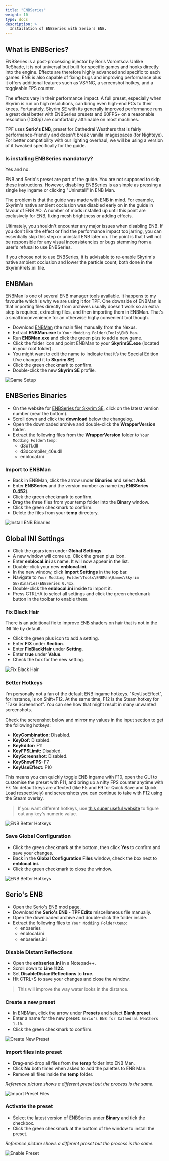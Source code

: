 ```yaml
---
title: "ENBSeries"
weight: 10
type: docs
description: >
  Installation of ENBSeries with Serio's ENB.
---
```


## What is ENBSeries?

ENBSeries is a post-processing injector by Boris Vorontsov. Unlike ReShade, it is not universal but built for specific games and hooks directly into the engine. Effects are therefore highly advanced and specific to each games. ENB is also capable of fixing bugs and improving performance plus it offers additional features such as VSYNC, a screenshot hotkey, and a toggleable FPS counter.

The effects vary in their performance impact. A full preset, especially when Skyrim is run on high resolutions, can bring even high-end PCs to their knees. Fortunately, Skyrim SE with its generally improved performance runs a great deal better with ENBSeries presets and 60FPS+ on a reasonable resolution (1080p) are comfortably attainable on most machines.

TPF uses **Serio's ENB**, preset for Cathedral Weathers that is fairly performance-friendly and doesn't break vanilla imagespaces (for Nighteye). For better compatibility with our lighting overhaul, we will be using a version of it tweaked specifically for the guide.

### Is installing ENBSeries mandatory?

Yes and no.

ENB and Serio's preset are part of the guide. You are not supposed to skip these instructions. However, disabling ENBSeries is as simple as pressing a single key ingame or clicking "Uninstall" in ENB Man.

The problem is that the guide was made with ENB in mind. For example, Skyrim's native ambient occlusion was disabled early on in the guide in favour of ENB AO. A number of mods installed up until this point are exclusively for ENB, fixing mesh brightness or adding effects.

Ultimately, you shouldn't encounter any major issues when disabling ENB. If you don't like the effect or find the performance impact too jarring, you can essentially skip this step or uninstall ENB later on. The point is that I will not be responsible for any visual inconsistencies or bugs stemming from a user's refusal to use ENBSeries.

If you choose not to use ENBSeries, it is advisable to re-enable Skyrim's native ambient occlusion and lower the particle count, both done in the SkyrimPrefs.ini file.

## ENBMan

ENBMan is one of several ENB manager tools available. It happens to my favourite which is why we are using it for TPF. One downside of ENBMan is that importing files directly from archives usually doesn't work so an extra step is required, extracting files, and then importing them in ENBMan. That's a small inconvenience for an otherwise highy convenient tool though.

- Download [ENBMan](https://www.nexusmods.com/skyrim/mods/57620?tab=files) (the main file) manually from the Nexus.
- Extract **ENBMan.exe** to `Your Modding Folder\Tools\ENB Man`.
- Run **ENBMan.exe** and click the green plus to add a new game.
- Click the folder icon and point ENBMan to your **SkyrimSE.exe** (located in your root folder).
- You might want to edit the name to indicate that it’s the Special Edition (I’ve changed it to **Skyrim SE**).
- Click the green checkmark to confirm.
- Double-click the new **Skyrim SE** profile.

![Game Setup](/Pictures/tpf/finalisation/enb-game-setup.png)

## ENBSeries Binaries

* On the website for [ENBSeries for Skyrim SE](http://enbdev.com/download_mod_tesskyrimse.htm), click on the latest version number (near the bottom).
* Scroll down and click the **download** below the changelog.
* Open the downloaded archive and double-click the **WrapperVersion** folder.
* Extract the following files from the **WrapperVersion** folder to `Your Modding Folder\temp`:
  * d3d11.dll
  * d3dcompiler_46e.dll
  * enblocal.ini

### Import to ENBMan

* Back in ENBMan, click the arrow under **Binaries** and select **Add**.
* Enter **ENBSeries** and the version number as name (eg **ENBSeries 0.452**).
* Click the green checkmark to confirm.
* Drag the three files from your temp folder into the **Binary** window.
* Click the green checkmark to confirm.
* Delete the files from your **temp** directory.

![Install ENB Binaries](/Pictures/tpf/finalisation/install-enb-binaries.png)

## Global INI Settings

* Click the gears icon under **Global Settings**.
* A new window will come up. Click the green plus icon.
* Enter **enblocal.ini** as name. It will now appear in the list.
* Double-click your new **enblocal.ini**.
* In the new window, click **Import Settings** in the top bar.
* Navigate to `Your Modding Folder\Tools\ENBMan\Games\Skyrim SE\Binaries\ENBSeries 0.4xx`.
* Double-click the **enblocal.ini** inside to import it.
* Press CTRL+A to select all settings and click the green checkmark button in the toolbar to enable them.

### Fix Black Hair

There is an additional fix to improve ENB shaders on hair that is not in the INI file by default.

- Click the green plus icon to add a setting.
- Enter **FIX** under **Section**.
- Enter **FixBlackHair** under **Setting**.
- Enter **true** under **Value**.
- Check the box for the new setting.

![Fix Black Hair](/Pictures/tpf/finalisation/enb-fixblackhair.png)

### Better Hotkeys

I'm personally not a fan of the default ENB ingame hotkeys. "KeyUseEffect", for instance, is on Shift+F12. At the same time, F12 is the Steam hotkey for "Take Screenshot". You can see how that might result in many unwanted screenshots.

Check the screenshot below and mirror my values in the input section to get the following hotkeys:

- **KeyCombination:** Disabled.
- **KeyDof:** Disabled.
- **KeyEditor:** F11
- **KeyFPSLimit:** Disabled.
- **KeyScreenshot:** Disabled.
- **KeyShowFPS:** F7
- **KeyUseEffect:** F10

This means you can quickly toggle ENB ingame with F10, open the GUI to customise the preset with F11, and bring up a nifty FPS counter anytime with F7. No default keys are affected (like F5 and F9 for Quick Save and Quick Load respectively) and screenshots you can continue to take with F12 using the Steam overlay.

> If you want different hotkeys, use [this super useful website](https://keycode.info/) to figure out any key's numeric value.

![ENB Better Hotkeys](/Pictures/tpf/finalisation/enb-better-hotkeys.png)

### Save Global Configuration

- Click the green checkmark at the bottom, then click **Yes** to confirm and save your changes.
- Back in the **Global Configuration Files** window, check the box next to **enblocal.ini.**
- Click the green checkmark to close the window.

![ENB Better Hotkeys](/Pictures/tpf/finalisation/enb-global-ini.png)

## Serio's ENB

* Open the [Serio's ENB](https://www.nexusmods.com/skyrimspecialedition/mods/30506?tab=files) mod page.
* Download the **Serio's ENB - TPF Edits** miscellaneous file manually.
* Open the downloaded archive and double-click the folder inside.
* Extract the following files to `Your Modding Folder\temp`:
  * enbseries
  * enblocal.ini
  * enbseries.ini

### Disable Distant Reflections 

- Open the **enbseries.ini** in a Notepad++.
- Scroll down to **Line 1122**.
- Set **DisableDistantReflections** to **true**.
- Hit CTRL+S to save your changes and close the window.

> This will improve the way water looks in the distance.

### Create a new preset

* In ENBMan, click the arrow under **Presets** and select **Blank preset**.
* Enter a name for the new preset: `Serio's ENB for Cathedral Weathers 1.10`.
* Click the green checkmark to confirm.

![Create New Preset](/Pictures/tpf/finalisation/create-new-preset.png)

### Import files into preset

* Drag-and-drop all files from the **temp** folder into ENB Man.
* Click **No** both times when asked to add the palettes to ENB Man.
* Remove all files inside the **temp** folder.

*Reference picture shows a different preset but the process is the same.*

![Import Preset Files](/Pictures/tpf/finalisation/install-enb-preset.png)

### Activate the preset

* Select the latest version of ENBSeries under **Binary** and tick the checkbox.
* Click the green checkmark at the bottom of the window to install the preset.

*Reference picture shows a different preset but the process is the same.*

![Enable Preset](/Pictures/tpf/finalisation/activate-enb-preset.png)